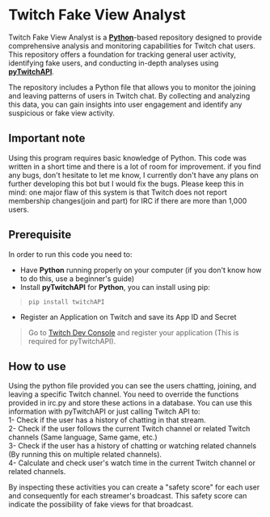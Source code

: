 # Twitch Fake View Analyst

Twitch Fake View Analyst is a **[Python](https://www.python.org/)**-based repository designed to provide comprehensive analysis and monitoring capabilities for Twitch chat users. This repository offers a foundation for tracking general user activity, identifying fake users, and conducting in-depth analyses using **[pyTwitchAPI](https://github.com/Teekeks/pyTwitchAPI)**.

The repository includes a Python file that allows you to monitor the joining and leaving patterns of users in Twitch chat. By collecting and analyzing this data, you can gain insights into user engagement and identify any suspicious or fake view activity.

## Important note
Using this program requires basic knowledge of Python. This code was written in a short time and there is a lot of room for improvement. if you find any bugs, don't hesitate to let me know, I currently don't have any plans on further developing this bot but I would fix the bugs. Please keep this in mind: one major flaw of this system is that Twitch does not report membership changes(join and part) for IRC if there are more than 1,000 users.

## Prerequisite
In order to run this code you need to:
- Have **Python** running properly on your computer (if you don't know how to do this, use a beginner's guide)
- Install **pyTwitchAPI** for **Python**, you can install using pip:
>```pip install twitchAPI```
- Register an Application on Twitch and save its App ID and Secret
> Go to [Twitch Dev Console](https://dev.twitch.tv/console) and register your application (This is required for pyTwitchAPI).

## How to use
Using the python file provided you can see the users chatting, joining, and leaving a specific Twitch channel. You need to override the functions provided in irc.py and store these actions in a database. You can use this information with pyTwitchAPI or just calling Twitch API to:\
1- Check if the user has a history of chatting in that stream.\
2- Check if the user follows the current Twitch channel or related Twitch channels (Same language, Same game, etc.)\
3- Check if the user has a history of chatting or watching related channels (By running this on multiple related channels).\
4- Calculate and check user's watch time in the current Twitch channel or related channels.

By inspecting these activities you can create a "safety score" for each user and consequently for each streamer's broadcast. This safety score can indicate the possibility of fake views for that broadcast.
